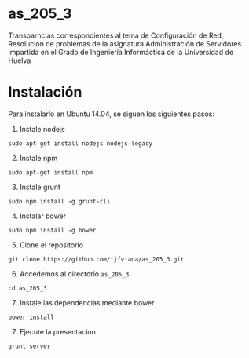 as_205_3
========

Transparncias correspondientes al tema de Configuración de Red, Resolución de problemas de la asignatura Administración de Servidores impartida en el Grado de Ingeniería Informáctica de la Universidad de Huelva


Instalación
===========

Para instalarlo en Ubuntu 14.04, se siguen los siguientes pasos:

1. Instale nodejs

```
sudo apt-get install nodejs nodejs-legacy
```

2. Instale npm

```
sudo apt-get install npm
```

3. Instale grunt

```
sudo npm install -g grunt-cli
```

4. Instalar bower

```
sudo npm install -g bower
```

5. Clone el repositorio

```
git clone https://github.com/ijfviana/as_205_3.git
```

6. Accedemos al directorio `as_205_3`

```
cd as_205_3
```

7. Instale las dependencias mediante bower

```
bower install
```

7. Ejecute la presentacion

```
grunt server
```
